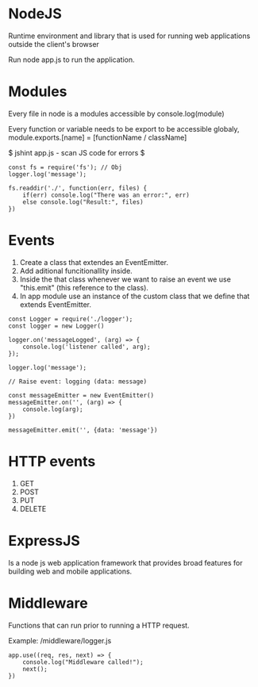# NodeJS
Runtime environment and library that is used for running web applications outside the client's browser

Run node app.js to run the application.

# Modules
Every file in node is a modules accessible by console.log(module)

Every function or variable needs to be export to be accessible globaly, module.exports.[name] = [functionName / className]

$ jshint app.js - scan JS code for errors $

```
const fs = require('fs'); // Obj
logger.log('message');

fs.readdir('./', function(err, files) {
    if(err) console.log("There was an error:", err)
    else console.log("Result:", files)
})
```   

# Events
1. Create a class that extendes an EventEmitter.
2. Add aditional funcitionallity inside.
3. Inside the that class whenever we want to raise an event we use "this.emit" (this reference to the class).
4. In app module use an instance of the custom class that we define that extends EventEmitter.

```
const Logger = require('./logger');
const logger = new Logger()

logger.on('messageLogged', (arg) => {
    console.log('listener called', arg);
});

logger.log('message');

// Raise event: logging (data: message)

const messageEmitter = new EventEmitter()
messageEmitter.on('', (arg) => {
    console.log(arg);
})

messageEmitter.emit('', {data: 'message'})
```

# HTTP events
1. GET
2. POST 
3. PUT
4. DELETE

# ExpressJS
Is a node js web application framework that provides broad features for building web and mobile applications. 

# Middleware
Functions that can run prior to running a HTTP request. 

Example: /middleware/logger.js

```
app.use((req, res, next) => {
    console.log("Middleware called!");
    next();
})
```
